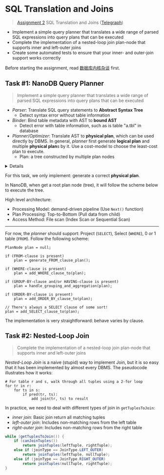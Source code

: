 # SQL Translation and Joins

> [Assignment 2](http://courses.cms.caltech.edu/cs122/assignments/lab2.html)
> SQL Translation and Joins
> ([Telegraph](https://telegra.ph/Assignment-2-SQL-Translation-and-Joins-11-02))

* Implement a simple query planner that translates a wide range of parsed SQL
  expressions into query plans that can be executed
* Complete the implementation of a nested-loop join plan-node that supports
  inner and left-outer joins
* Create some automated tests to ensure that your inner- and outer-join support
  works correctly

Before starting the assignment,
read [数据库内核杂谈](https://www.infoq.cn/theme/46) first.

## Task #1: NanoDB Query Planner

> Implement a simple query planner that translates a wide range of parsed SQL
> expressions into query plans that can be executed

* *Parser*: Translate SQL query statements to **Abstract Syntax Tree**
    * Detect syntax error without table information
* *Binder*: Bind table metadata with AST to **bound AST**
    * Detect error with table information, such as is table "a.tbl" in database
* *Planner*/*Optimizer*: Translate AST to **physical plan**, which can be used
  directly by DBMS. In general, *planner* first generate **logical plan** and
  multiple **physical plan**s by it. Use a cost-model to choose the least-cost
  plan to execute.
    * Plan: a tree constructed by multiple plan nodes

<details>
<img alt="real database" src="https://static001.infoq.cn/resource/image/74/90/74207315eda9acd26bbb91c922b66c90.png">
<p></p>
<img alt="the life of a SQL query]s" src="https://user-images.githubusercontent.com/70138429/199474700-45b40411-90b4-44bb-9492-ff56742c7296.png">
</details>

For this task, we only implement: generate a correct **physical plan**.

In NanoDB, when get a root plan node (tree), it will follow the scheme below to
execute the tree.

High level architecture:
* Processing Model: demand-driven pipeline (Use `Next()` function)
* Plan Processing: Top-to-Bottom (Pull data from child)
* Access Method: File scan (Index Scan or Sequential Scan)

---

For now, the *planner* should support: Project (`SELECT`), Select (`WHERE`), 0
or 1 table (`FROM`). Follow the following scheme:

```
PlanNode plan = null;

if (FROM-clause is present)
    plan = generate_FROM_clause_plan();

if (WHERE-clause is present)
    plan = add_WHERE_clause_to(plan);

if (GROUP-BY-clause and/or HAVING-clause is present)
    plan = handle_grouping_and_aggregation(plan);

if (ORDER-BY-clause is present)
    plan = add_ORDER_BY_clause_to(plan);

// There's always a SELECT clause of some sort!
plan = add_SELECT_clause_to(plan);
```

The implementation is very straightforward: behave varies by clause.

## Task #2: Nested-Loop Join

> Complete the implementation of a nested-loop join plan-node that supports
> inner and left-outer joins

*Nested-Loop Join* is a naive (stupid) way to implement Join, but it is so easy
that it has been implemented by almost every DBMS. The pseudocode illustrates
how it works:

```
# For table r and s, walk through all tuples using a 2-for loop
for tr in r:
    for ts in s:
        if pred(tr, ts):
            add join(tr, ts) to result
```

In practice, we need to deal with different types of join in `getTuplesToJoin`:
* *inner join*: Basic join return all matching tuples
* *left-outer join*: Includes non-matching rows from the left table
* *right-outer join*: Includes non-matching rows from the right table

```java
while (getTuplesToJoin()) {
    if (canJoinTuples())
        return joinTuples(leftTuple, rightTuple);
    else if (joinType == JoinType.LEFT_OUTER)
        return joinTuples(leftTuple, nullTuple);
    else if (joinType == JoinType.RIGHT_OUTER)
        return joinTuples(nullTuple, rightTuple);
}
```
